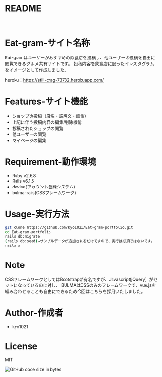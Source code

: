 # README
<br>

# Eat-gram-サイト名称

Eat-gramはユーザーがおすすめの飲食店を投稿し、他ユーザーの投稿を自由に閲覧できるグルメ共有サイトです。
投稿内容を飲食店に限ったインスタグラムをイメージとして作成しました。

heroku：https://still-crag-73732.herokuapp.com/

# Features-サイト機能

* ショップの投稿（店名・説明文・画像）
* 上記に伴う投稿内容の編集/削除機能
* 投稿されたショップの閲覧
* 他ユーザーの閲覧
* マイページの編集

# Requirement-動作環境

* Ruby v2.6.8
* Rails v6.1.5
* devise(アカウント登録システム)
* bulma-rails(CSSフレームワーク)

# Usage-実行方法

```bash
git clone https://github.com/kyo1021/Eat-gram-portfolio.git
cd Eat-gram-portfolio
rails db:migrate
(rails db:seed)→サンプルデータが追加されるだけですので、実行は必須ではないです。
rails s
```

# Note
CSSフレームワークとしてはBootstrapが有名ですが、Javascript(jQuery）がセットになっているのに対し、
BULMAはCSSのみのフレームワークで、vue.jsを組み合わせることも自由にできるため今回はこちらを採用いたしました。

# Author-作成者

* kyo1021

# License
MIT

<img alt="GitHub code size in bytes" src="https://img.shields.io/github/languages/code-size/kyo1021/Eat-gram-portfolio">

